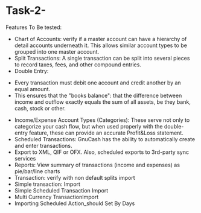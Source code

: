 # Task-2-




Features To Be tested:


- Chart of Accounts: verify if a master account can have a hierarchy of detail accounts underneath it. This allows similar account types to be grouped into one master account.
- Split Transactions: A single transaction can be split into several pieces to record taxes, fees, and other compound entries.
- Double Entry: 
 * Every transaction must debit one account and credit another by an equal amount.
 * This ensures that the "books balance": that the difference between income and outflow exactly
    equals the sum of all assets, be they bank, cash, stock or other.
- Income/Expense Account Types (Categories): These serve not only to categorize your cash flow, but when used properly with the double-entry feature, these can provide an accurate Profit&Loss statement.
 - Scheduled Transactions: GnuCash has the ability to automatically create and enter transactions.
 - Export to XML, QIF or OFX. Also, scheduled exports to 3rd-party sync services 
 - Reports: View summary of transactions (income and expenses) as pie/bar/line charts  
 - Transaction: verify with non default splits import
 - Simple transaction: Import
 - Simple Scheduled Transaction Import
 - Multi Currency TransactionImport
 - Importing Scheduled Action_should Set By Days
